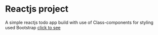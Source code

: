 # Reactjs project

A simple reactjs todo app build with use of Class-components for styling used Bootstrap [click to see](https://gentle-fudge-79408d.netlify.app/)
